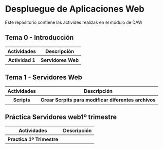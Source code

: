 # Despluegue de Aplicaciones Web
<p>Este repositorio contiene las activides realizas en el módulo de DAW</p>

<h2>Tema 0 - Introducción</h2>
<table>
	<tr>
		<th>Actividades</th>
		<th>Descripción</th>
	</tr>
	<tr>
		<th>Actividad 1</th>
		<th>Servidores Web</th>
	</tr>
</table>

<h2>Tema 1 - Servidores Web</h2>
<table>
	<tr>
		<th>Actividades</th>
		<th>Descripción</th>
	</tr>
	<tr>
		<th>Scripts</th>
		<th>Crear Scrpits para modificar diferentes archivos</th>
	</tr>
</table>

<h2>Práctica Servidores web1º trimestre</h2>
<table>
	<tr>
		<th>Actividades</th>
		<th>Descripción</th>
	</tr>
	<tr>
		<th>Practica 1º Trimestre</th>
		<th></th>
	</tr>
</table>
